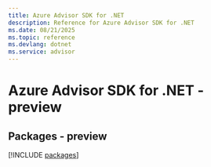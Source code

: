 ```yaml
---
title: Azure Advisor SDK for .NET
description: Reference for Azure Advisor SDK for .NET
ms.date: 08/21/2025
ms.topic: reference
ms.devlang: dotnet
ms.service: advisor
---
```

# Azure Advisor SDK for .NET - preview
## Packages - preview
[!INCLUDE [packages](advisor-index.md)]